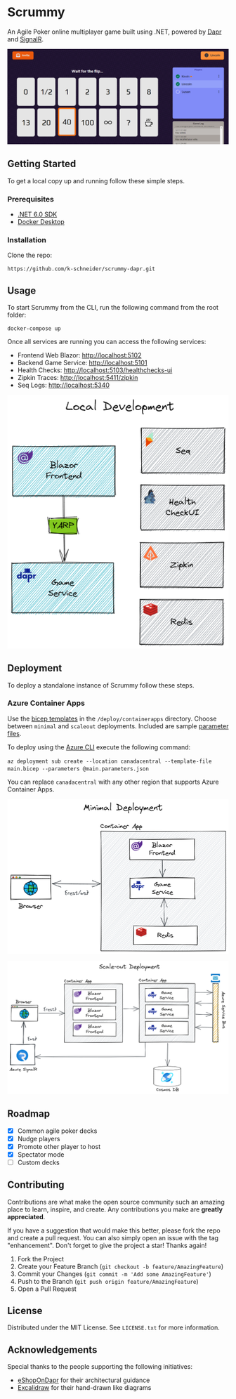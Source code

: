 # Scrummy

An Agile Poker online multiplayer game built using .NET, powered by [Dapr](https://dapr.io/) and [SignalR](https://dotnet.microsoft.com/en-us/apps/aspnet/signalr).

![Scrummy](docs/media/screenshot.png)

## Getting Started

To get a local copy up and running follow these simple steps.

### Prerequisites

- [.NET 6.0 SDK](https://dotnet.microsoft.com/en-us/download/dotnet/6.0)
- [Docker Desktop](https://www.docker.com/get-started)

### Installation

Clone the repo:

```
https://github.com/k-schneider/scrummy-dapr.git
```

## Usage

To start Scrummy from the CLI, run the following command from the root folder:

```
docker-compose up
```

Once all services are running you can access the following services:

- Frontend Web Blazor: [http://localhost:5102](http://localhost:5102)
- Backend Game Service: [http://localhost:5101](http://localhost:5101)
- Health Checks: [http://localhost:5103/healthchecks-ui](http://localhost:5103/healthchecks-ui)
- Zipkin Traces: [http://localhost:5411/zipkin](http://localhost:5411/zipkin)
- Seq Logs: [http://localhost:5340](http://localhost:5340)

![Scrummy reference architecture](docs/media/localdev.excalidraw.png)

## Deployment

To deploy a standalone instance of Scrummy follow these steps.

### Azure Container Apps

Use the [bicep templates](https://docs.microsoft.com/en-us/azure/azure-resource-manager/bicep/overview?tabs=bicep) in the `/deploy/containerapps` directory. Choose between `minimal` and `scaleout` deployments. Included are sample [parameter files](https://docs.microsoft.com/en-us/azure/azure-resource-manager/bicep/parameter-files).

To deploy using the [Azure CLI](https://docs.microsoft.com/en-us/cli/azure/install-azure-cli) execute the following command:

`az deployment sub create --location canadacentral --template-file main.bicep --parameters @main.parameters.json`

You can replace `canadacentral` with any other region that supports Azure Container Apps.

![Minimal Deployment](docs/media/minimaldeploy.excalidraw.png)

![Scale-out Deployment](docs/media/scaleoutdeploy.excalidraw.png)

## Roadmap

- [x] Common agile poker decks
- [x] Nudge players
- [x] Promote other player to host
- [x] Spectator mode
- [ ] Custom decks

## Contributing

Contributions are what make the open source community such an amazing place to learn, inspire, and create. Any contributions you make are **greatly appreciated**.

If you have a suggestion that would make this better, please fork the repo and create a pull request. You can also simply open an issue with the tag "enhancement".
Don't forget to give the project a star! Thanks again!

1. Fork the Project
2. Create your Feature Branch (`git checkout -b feature/AmazingFeature`)
3. Commit your Changes (`git commit -m 'Add some AmazingFeature'`)
4. Push to the Branch (`git push origin feature/AmazingFeature`)
5. Open a Pull Request

## License

Distributed under the MIT License. See `LICENSE.txt` for more information.

## Acknowledgements

Special thanks to the people supporting the following initiatives:

- [eShopOnDapr](https://github.com/dotnet-architecture/eShopOnDapr) for their architectural guidance
- [Excalidraw](https://excalidraw.com/) for their hand-drawn like diagrams
